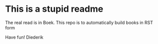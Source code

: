 # This is a stupid readme

The real read is in Boek. This repo is to automatically build books in RST form

Have fun!
Diederik

